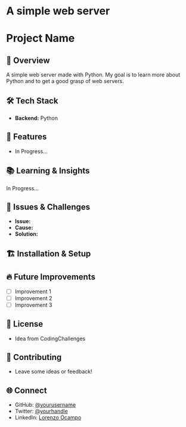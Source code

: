 # A simple web server
# Project Name

## 📌 Overview
A simple web server made with Python. 
My goal is to learn more about Python and to get a good grasp of web servers.

## 🛠️ Tech Stack
- **Backend:** Python

## 🚀 Features
- In Progress...

## 📚 Learning & Insights
In Progress...

## 🐞 Issues & Challenges
- **Issue:** 
- **Cause:** 
- **Solution:** 

## 🏗️ Installation & Setup


## 🔥 Future Improvements
- [ ] Improvement 1
- [ ] Improvement 2
- [ ] Improvement 3

## 📜 License
- Idea from CodingChallenges

## 🤝 Contributing
- Leave some ideas or feedback!

## 🌐 Connect
- GitHub: [@yourusername](https://github.com/yourusername)
- Twitter: [@yourhandle](https://twitter.com/yourhandle)
- LinkedIn: [Lorenzo Ocampo]([https://www.linkedin.com/in/yourname](https://www.linkedin.com/in/lxpocampo8888/))
